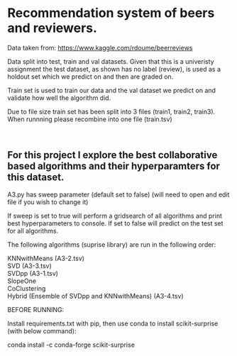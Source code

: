 # Recommendation system of beers and reviewers. 
Data taken from:
https://www.kaggle.com/rdoume/beerreviews

Data split into test, train and val datasets. Given that this is a univeristy assignment the test dataset, as shown has no label (review), is used as a holdout set which we predict on and then are graded on.

Train set is used to train our data and the val dataset we predict on and validate how well the algorithm did. 

Due to file size train set has been split into 3 files (train1, train2, train3). When runnning please recombine into one file (train.tsv)



&nbsp;
&nbsp;
## For this project I explore the best collaborative based algorithms and their hyperparamters for this dataset.

A3.py has sweep parameter (default set to false) (will need to open and edit file if you wish to change it)

If sweep is set to true will perform a gridsearch of all algorithms and print best hyperparameters to console.
If set to false will predict on the test set for all algorithms.



The following algorithms (suprise library) are run in the following order:

KNNwithMeans (A3-2.tsv)  
SVD (A3-3.tsv)  
SVDpp (A3-1.tsv)  
SlopeOne  
CoClustering  
Hybrid (Ensemble of SVDpp and KNNwithMeans) (A3-4.tsv)


BEFORE RUNNING:

Install requirements.txt with pip, then use conda to install scikit-surprise (with below command):

conda install -c conda-forge scikit-surprise
